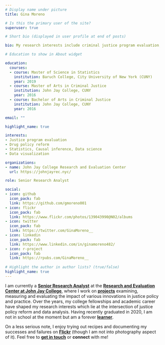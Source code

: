 ```yaml
---
# Display name under picture
title: Gina Moreno

# Is this the primary user of the site?
superuser: true

# Short bio (displayed in user profile at end of posts)

bio: My research interests include criminal justice program evaluation, drug policy reform, and quantitative research methods

# Education to show in About widget

education:
  courses:
  - course: Master of Science in Statistics
    institution: Baruch College, City University of New York (CUNY) 
    year: 2019
  - course: Master of Arts in Criminal Justice
    institution: John Jay College, CUNY
    year: 2016
  - course: Bachelor of Arts in Criminal Justice
    institution: John Jay College, CUNY
    year: 2016

email: ""

highlight_name: true

interests:
- Justice program evaluation
- Drug policy reform 
- Statistics, Causal inference, Data science
- Data visualization

organizations:
- name: John Jay College Research and Evaluation Center
  url: https://johnjayrec.nyc/

role: Senior Research Analyst

social:
- icon: github
  icon_pack: fab
  link: https://github.com/gmoreno001
- icon: flickr
  icon_pack: fab
  link: https://www.flickr.com/photos/139043990@N02/albums  
- icon: twitter
  icon_pack: fab
  link: https://twitter.com/GinaMoreno__  
- icon: linkedin
  icon_pack: fab
  link: https://www.linkedin.com/in/ginamoreno482/
- icon: r-project
  icon_pack: fab
  link: https://rpubs.com/GinaMoreno__
  
# Highlight the author in author lists? (true/false)
highlight_name: true  
---
```


I am currently a [**Senior Research Analyst**](https://johnjayrec.nyc/people/) at the [**Research and Evaluation Center at John Jay College**](https://johnjayrec.nyc/), where I work on [**projects**](/#projects) examining, measuring and evaluating the impact of various innovations in justice policy and practice. Over the years, my college fellowships and academic career have shaped my research interests which lie at the intersection of justice policy reform and data analysis. Having recently graduated in 2020, I am not in school at the moment but am a forever [**learner**](/courses).

On a less serious note, I enjoy trying out recipes and documenting my successes and failures on [**Flickr**](https://www.flickr.com/photos/139043990@N02/albums) (though I am not into photography aspect of it). Feel free to [**get in touch**](/#contact) or **connect** with me! 
